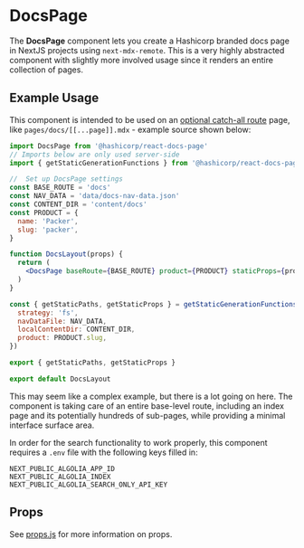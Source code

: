 # DocsPage

The **DocsPage** component lets you create a Hashicorp branded docs page in NextJS projects using `next-mdx-remote`. This is a very highly abstracted component with slightly more involved usage since it renders an entire collection of pages.

## Example Usage

This component is intended to be used on an [optional catch-all route](https://nextjs.org/docs/routing/dynamic-routes#optional-catch-all-routes) page, like `pages/docs/[[...page]].mdx` - example source shown below:

```jsx
import DocsPage from '@hashicorp/react-docs-page'
// Imports below are only used server-side
import { getStaticGenerationFunctions } from '@hashicorp/react-docs-page/server'

//  Set up DocsPage settings
const BASE_ROUTE = 'docs'
const NAV_DATA = 'data/docs-nav-data.json'
const CONTENT_DIR = 'content/docs'
const PRODUCT = {
  name: 'Packer',
  slug: 'packer',
}

function DocsLayout(props) {
  return (
    <DocsPage baseRoute={BASE_ROUTE} product={PRODUCT} staticProps={props} />
  )
}

const { getStaticPaths, getStaticProps } = getStaticGenerationFunctions({
  strategy: 'fs',
  navDataFile: NAV_DATA,
  localContentDir: CONTENT_DIR,
  product: PRODUCT.slug,
})

export { getStaticPaths, getStaticProps }

export default DocsLayout
```

This may seem like a complex example, but there is a lot going on here. The component is taking care of an entire base-level route, including an index page and its potentially hundreds of sub-pages, while providing a minimal interface surface area.

In order for the search functionality to work properly, this component requires a `.env` file with the following keys filled in:

```
NEXT_PUBLIC_ALGOLIA_APP_ID
NEXT_PUBLIC_ALGOLIA_INDEX
NEXT_PUBLIC_ALGOLIA_SEARCH_ONLY_API_KEY
```

## Props

See [props.js](props.js) for more information on props.

